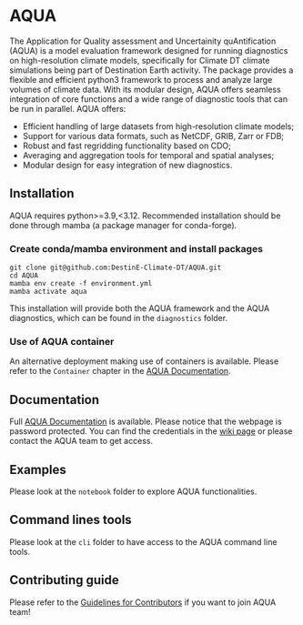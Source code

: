 # AQUA

The Application for Quality assessment and Uncertainity quAntification (AQUA) is a model evaluation framework designed for running diagnostics on high-resolution climate models, specifically for Climate DT climate simulations being part of Destination Earth activity. The package provides a flexible and efficient python3 framework to process and analyze large volumes of climate data. With its modular design, AQUA offers seamless integration of core functions and a wide range of diagnostic tools that can be run in parallel. AQUA offers:

- Efficient handling of large datasets from high-resolution climate models;
- Support for various data formats, such as NetCDF, GRIB, Zarr or FDB;
- Robust and fast regridding functionality based on CDO;
- Averaging and aggregation tools for temporal and spatial analyses;
- Modular design for easy integration of new diagnostics. 

## Installation

AQUA requires python>=3.9,<3.12. Recommended installation should be done through mamba (a package manager for conda-forge).

### Create conda/mamba environment and install packages
```
git clone git@github.com:DestinE-Climate-DT/AQUA.git
cd AQUA
mamba env create -f environment.yml
mamba activate aqua
```

This installation will provide both the AQUA framework and the AQUA diagnostics, which can be found in the `diagnostics` folder.

### Use of AQUA container 

An alternative deployment making use of containers is available. Please refer to the `Container` chapter in the [AQUA Documentation](https://aqua-web-contbuild.2.rahtiapp.fi/documentation/container.html).

## Documentation

Full [AQUA Documentation](https://aqua-web-contbuild.2.rahtiapp.fi/documentation/index.html) is available.
Please notice that the webpage is password protected.
You can find the credentials in the [wiki page](https://wiki.eduuni.fi/display/cscRDIcollaboration/DE_34070+-+Meetings) or please contact the AQUA team to get access.

## Examples

Please look at the `notebook` folder to explore AQUA functionalities. 

## Command lines tools

Please look at the `cli` folder to have access to the AQUA command line tools. 

## Contributing guide

Please refer to the [Guidelines for Contributors](https://github.com/DestinE-Climate-DT/AQUA/blob/main/CONTRIBUTING.md) if you want to join AQUA team!

